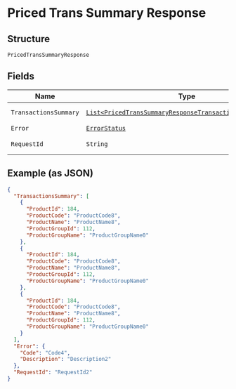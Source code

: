 
# Priced Trans Summary Response

## Structure

`PricedTransSummaryResponse`

## Fields

| Name | Type | Tags | Description | Getter | Setter |
|  --- | --- | --- | --- | --- | --- |
| `TransactionsSummary` | [`List<PricedTransSummaryResponseTransactionsSummaryItems>`](../../doc/models/priced-trans-summary-response-transactions-summary-items.md) | Optional | - | List<PricedTransSummaryResponseTransactionsSummaryItems> getTransactionsSummary() | setTransactionsSummary(List<PricedTransSummaryResponseTransactionsSummaryItems> transactionsSummary) |
| `Error` | [`ErrorStatus`](../../doc/models/error-status.md) | Optional | - | ErrorStatus getError() | setError(ErrorStatus error) |
| `RequestId` | `String` | Optional | API Request Id | String getRequestId() | setRequestId(String requestId) |

## Example (as JSON)

```json
{
  "TransactionsSummary": [
    {
      "ProductId": 184,
      "ProductCode": "ProductCode8",
      "ProductName": "ProductName8",
      "ProductGroupId": 112,
      "ProductGroupName": "ProductGroupName0"
    },
    {
      "ProductId": 184,
      "ProductCode": "ProductCode8",
      "ProductName": "ProductName8",
      "ProductGroupId": 112,
      "ProductGroupName": "ProductGroupName0"
    },
    {
      "ProductId": 184,
      "ProductCode": "ProductCode8",
      "ProductName": "ProductName8",
      "ProductGroupId": 112,
      "ProductGroupName": "ProductGroupName0"
    }
  ],
  "Error": {
    "Code": "Code4",
    "Description": "Description2"
  },
  "RequestId": "RequestId2"
}
```

